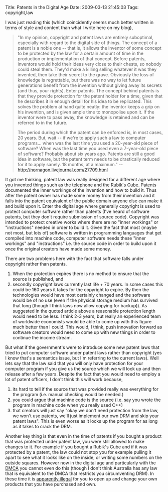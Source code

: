 Title: Patents in the Digital Age
Date: 2009-03-13 21:45:03
Tags: copyright,law

I was just reading this (which coincidently seems much better written in terms of style and content than what I write here on my blog),
<blockquote>"In my opinion, copyright and patent laws are entirely suboptimal, especially with regard to the digital side of things. The concept of a patent is a noble one -- that is, it allows the inventor of some concept to be protected by the law for a certain amount of time in the production or implementation of that concept. Before patents, inventors would hold their ideas very close to their chests, so nobody could steal them. They'd make a killing selling whatever it was they invented, then take their secret to the grave. Obviously the loss of knowledge is regrettable, but there was no way to let future generations benefit from the invention without giving away its secrets (and thus, your rights). Enter patents. The concept behind patents is that they provide protection for the patent holder for a time, given that he describes it in enough detail for his idea to be replicated. This solves the problem at hand quite neatly: the inventor keeps a grip on his invention, and is given ample time to monopolise upon it. If the inventor were to pass away, the knowledge is retained and can be referred to in the future.

The period during which the patent can be enforced is, in most cases, 20 years. But, wait -- if we're to apply such a law to computer programs... when was the last time you used a 20-year-old piece of software? When was the last time you used even a 7-year-old piece of software? Probably about six years ago. Patents are still a good idea in software, but the patent term needs to be drastically reduced for it to apply sanely. 18 months, at a maximum."
--<a href="http://nornagon.livejournal.com/27709.html">http://nornagon.livejournal.com/27709.html</a></blockquote>
It got me thinking, patent law was really designed for a different age where you invented things such as the <a href="http://www.google.com/patents?id=crhRAAAAEBAJ">telephone</a> and the <a href="http://www.google.com/patents?id=Oe08AAAAEBAJ">Rubik's Cube</a>. Patents documented the inner workings of the invention and how to build it. Thus after the patent owner has made some money from their invention and it falls into the patent equivalent of the public domain anyone else can make it and build upon it. Enter the digital age where generally copyright is used to protect computer software rather than patents (I've heard of software patents, but they don't require submission of source code). Copyright was intended to protect creative works where there are no "inner workings" or "instructions" needed in order to build it. Given the fact that most (maybe not most, but lots of) software is written in programming languages that get compiled into machine code, computer software needs these "inner workings" and "instructions" i.e. the source code in order to build upon it once the original creators have made some money.

There are two problems here with the fact that software falls under copyright rather than patents.
<ol>
	<li>When the protection expires there is no method to ensure that the source is published, and</li>
	<li>secondly copyright laws currently last life + 70 years. In some cases this could be 160 years it takes for the copyright to expire. By then the technologies would have most certainly changed and the software would be of no use (even if the physical storage medium has survived that long (though I think laws now allow copying for backup)). As suggested in the quoted article above a reasonable protection length would need to be less. I think 2-3 years, but really an experienced team of worldwide economists would be able to come up with this figure much better than I could. This would, I think, push innovation forward as software creators would need to come up with new things in order to continue the income stream.</li>
</ol>
But what if the government's were to introduce some new patent laws that tried to put computer software under patent laws rather than copyright (yes I know that's a semantics issue, but I'm referring to the current laws). Well lets say that the law said that you will only have protection for your computer program if you give us the source which we will lock up and then release after a few years. Despite the fact that you would need to employ a lot of patent officers, I don't think this will work because,
<ol>
	<li>its hard to tell if the source that was provided really was everything for the program (i.e. manual checking would be needed.)</li>
	<li>you could argue that machine code is the source (i.e. say you wrote the program in machine code when you really used C++)</li>
	<li>that creators will just say "okay we don't need protection from the law, we won't use patents, we'll just implement our own DRM and skip your patent laws". This is even worse as it locks up the program for as long as it takes to crack the DRM.</li>
</ol>
Another key thing is that even in the time of patents if you bought a product that was protected under patent law, you were still allowed to make changes to it. For example if you bought a Rubik's Cube and if it was protected by a patent, the law could not stop you for example pulling it apart to see what it looks like on the inside, or writing some numbers on the outside squares. However now in the digital age and particularly with the <a href="http://en.wikipedia.org/wiki/Digital_Millennium_Copyright_Act">DMCA</a> you cannot even do this (though I don't think Australia has any law that is equivalent to the DMCA that restricts you circumventing DRM). In these time it is <a href="http://www.eff.org/deeplinks/2009/02/apple-says-jailbreaking-illegal">apparently illegal</a> for you to open up and change your own products that you have purchased and own.
